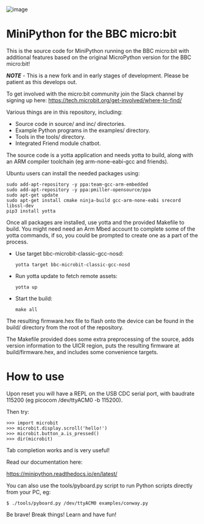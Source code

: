 ![image](https://github.com/mytechnotalent/minipython/blob/master/MiniPython.png?raw=true)

MiniPython for the BBC micro:bit
================================

This is the source code for MiniPython running on the BBC micro:bit with additional features based on the original MicroPython version for the BBC micro:bit!

***NOTE*** - This is a new fork and in early stages of development.  Please be patient as this develops out.

To get involved with the micro:bit community join the Slack channel by signing up here:
https://tech.microbit.org/get-involved/where-to-find/

Various things are in this repository, including:
- Source code in source/ and inc/ directories.
- Example Python programs in the examples/ directory.
- Tools in the tools/ directory.
- Integrated Friend module chatbot.

The source code is a yotta application and needs yotta to build, along
with an ARM compiler toolchain (eg arm-none-eabi-gcc and friends).

Ubuntu users can install the needed packages using:
```
sudo add-apt-repository -y ppa:team-gcc-arm-embedded
sudo add-apt-repository -y ppa:pmiller-opensource/ppa
sudo apt-get update
sudo apt-get install cmake ninja-build gcc-arm-none-eabi srecord libssl-dev
pip3 install yotta
```

Once all packages are installed, use yotta and the provided Makefile to build.
You might need need an Arm Mbed account to complete some of the yotta commands,
if so, you could be prompted to create one as a part of the process.

- Use target bbc-microbit-classic-gcc-nosd:

  ```
  yotta target bbc-microbit-classic-gcc-nosd
  ```

- Run yotta update to fetch remote assets:

  ```
  yotta up
  ```

- Start the build:

  ```
  make all
  ```

The resulting firmware.hex file to flash onto the device can be
found in the build/ directory from the root of the repository.

The Makefile provided does some extra preprocessing of the source,
adds version information to the UICR region, puts the resulting
firmware at build/firmware.hex, and includes some convenience targets.

How to use
==========

Upon reset you will have a REPL on the USB CDC serial port, with baudrate
115200 (eg picocom /dev/ttyACM0 -b 115200).

Then try:

    >>> import microbit
    >>> microbit.display.scroll('hello!')
    >>> microbit.button_a.is_pressed()
    >>> dir(microbit)

Tab completion works and is very useful!

Read our documentation here:

https://minipython.readthedocs.io/en/latest/

You can also use the tools/pyboard.py script to run Python scripts directly
from your PC, eg:

    $ ./tools/pyboard.py /dev/ttyACM0 examples/conway.py

Be brave! Break things! Learn and have fun!
